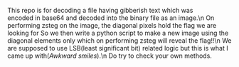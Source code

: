 This repo is for decoding a file having gibberish text which was  
encoded in base64 and decoded into the binary file as an image.\n
On performing zsteg on the image, the diagonal pixels hold the flag we are looking for
So we then write a python script to make a new image using the diagonal elements only which on performing zsteg will reveal the flag!!\n
We are supposed to use LSB(least significant bit) related logic but this is what I came up with(*Awkward smiles*).\n
Do try to check your own methods.
